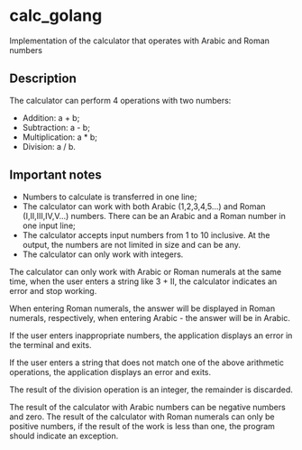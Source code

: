 # calc_golang

Implementation of the calculator that operates with Arabic and Roman numbers

## Description

The calculator can perform 4 operations with two numbers:
- Addition: a + b;
- Subtraction: a - b;
- Multiplication: a * b;
- Division: a / b.

## Important notes

- Numbers to calculate is transferred in one line;
- The calculator can work with both Arabic (1,2,3,4,5…) and Roman (I,II,III,IV,V…) numbers. There can be an Arabic and a Roman number in one input line;
- The calculator accepts input numbers from 1 to 10 inclusive. At the output, the numbers are not limited in size and can be any.
- The calculator can only work with integers.

The calculator can only work with Arabic or Roman numerals at the same time, when the user enters a string like 3 + II, the calculator indicates an error and stop working.

When entering Roman numerals, the answer will be displayed in Roman numerals, respectively, when entering Arabic - the answer will be in Arabic.

If the user enters inappropriate numbers, the application displays an error in the terminal and exits.

If the user enters a string that does not match one of the above arithmetic operations, the application displays an error and exits.

The result of the division operation is an integer, the remainder is discarded.

The result of the calculator with Arabic numbers can be negative numbers and zero. The result of the calculator with Roman numerals can only be positive numbers, if the result of the work is less than one, the program should indicate an exception.
